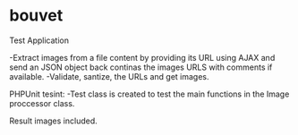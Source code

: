 bouvet
======

Test Application

-Extract images from a file content by providing its URL using AJAX and send an JSON object back continas the images URLS 
with comments if available.
-Validate, santize, the URLs and get images.

PHPUnit tesint:
-Test class is created to test the main functions in the Image proccessor class.

Result images included.

